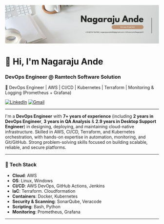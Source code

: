 <div align="center">
  <img src="https://github.com/Nagaraj411/Nagaraj411/blob/main/Linkedin Banner (1).png" alt="GitHub Banner" width="800"/>
</div>

# 👋 Hi, I'm Nagaraju Ande

### DevOps Engineer @ Ramtech Software Solution
🚀 DevOps Engineer | AWS | CI/CD | Kubernetes | Terraform | Monitoring & Logging (Prometheus + Grafana) 


[![LinkedIn](https://img.shields.io/badge/LinkedIn-Connect-blue?logo=linkedin&style=flat)](https://www.linkedin.com/in/Nagaraj411/)
[![Gmail](https://img.shields.io/badge/Gmail-nagarajuande255@gmail.com-red?logo=gmail&style=flat)](mailto:nagarajuande255@gmail.com)

---

I'm a **DevOps Engineer** with **7+ years of experience** (including **2 years in DevOps Engineer**, **3 years in QA Analysis** &  **2.9 years in Desktop Support Engineer**) in designing, deploying, and maintaining cloud-native infrastructure. Skilled in AWS, CI/CD, Terraform, and Kubernetes orchestration, with hands-on expertise in automation, monitoring, and Git/GitHub. Strong problem-solving skills focused on building scalable, reliable, and secure platforms.

---

### 🧰 Tech Stack

- **Cloud**: AWS
- **OS**: Linux, Windows
- **CI/CD**: AWS DevOps, GitHub Actions, Jenkins  
- **IaC**: Terraform. Cloudformation  
- **Containers**: Docker, Kubernetes 
- **Security & Scanning**: SonarQube, Veracode 
- **Scripting**: Bash, Python
- **Monitoring**: Prometheus, Grafana 

---

